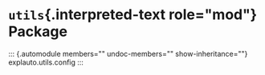 # `utils`{.interpreted-text role="mod"} Package

::: {.automodule members="" undoc-members="" show-inheritance=""}
explauto.utils.config
:::
